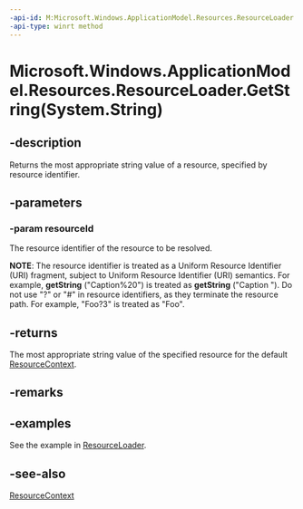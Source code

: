 ```yaml
---
-api-id: M:Microsoft.Windows.ApplicationModel.Resources.ResourceLoader.GetString(System.String)
-api-type: winrt method
---
```


# Microsoft.Windows.ApplicationModel.Resources.ResourceLoader.GetString(System.String)

<!--
public string GetString (string resourceId);
-->


## -description

Returns the most appropriate string value of a resource, specified by resource identifier.

## -parameters
### -param resourceId
The resource identifier of the resource to be resolved.

**NOTE**: The resource identifier is treated as a Uniform Resource Identifier (URI) fragment, subject to Uniform Resource Identifier (URI) semantics. For example, **getString** ("Caption%20") is treated as **getString** ("Caption "). Do not use "?" or "#" in resource identifiers, as they terminate the resource path. For example, "Foo?3" is treated as "Foo".

## -returns
The most appropriate string value of the specified resource for the default [ResourceContext](resourcecontext.md).

## -remarks

## -examples
See the example in [ResourceLoader](resourceloader.md).

## -see-also
[ResourceContext](resourcecontext.md)
